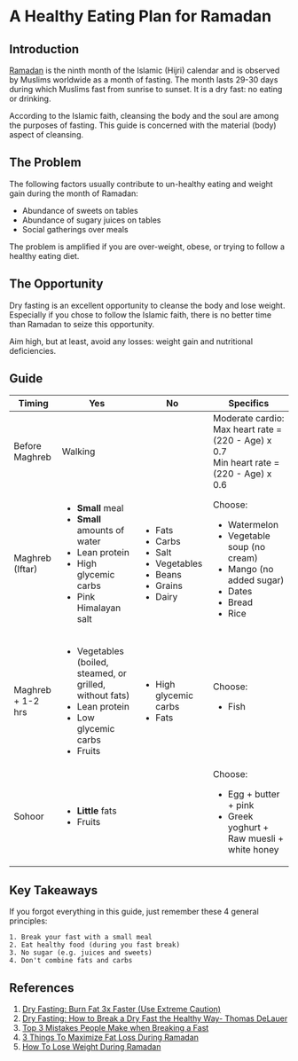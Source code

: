 # A Healthy Eating Plan for Ramadan

## Introduction

[Ramadan](https://en.wikipedia.org/wiki/Ramadan) is the ninth month of the Islamic (Hijri) calendar and is observed by Muslims worldwide as a month of fasting. The month lasts 29-30 days during which Muslims fast from sunrise to sunset. It is a dry fast: no eating or drinking.  

According to the Islamic faith, cleansing the body and the soul are among the purposes of fasting. This guide is concerned with the material (body) aspect of cleansing.

## The Problem

The following factors usually contribute to un-healthy eating and weight gain during the month of Ramadan:

- Abundance of sweets on tables
- Abundance of sugary juices on tables
- Social gatherings over meals

The problem is amplified if you are over-weight, obese, or trying to follow a healthy eating diet.

## The Opportunity

Dry fasting is an excellent opportunity to cleanse the body and lose weight. Especially if you chose to follow the Islamic faith, there is no better time than Ramadan to seize this opportunity.

Aim high, but at least, avoid any losses: weight gain and nutritional deficiencies.

## Guide

| Timing | Yes | No | Specifics |
|--------|-----|----|-----------|
|Before Maghreb | Walking | | Moderate cardio:<br>Max heart rate = (220 - Age) x 0.7<br>Min heart rate = (220 - Age) x 0.6 |
| Maghreb (Iftar) |<ul><li>**Small** meal</li><li>**Small** amounts of water</li><li> Lean protein</li><li>High glycemic carbs</li><li>Pink Himalayan salt</li></ul>|<ul><li>Fats</li><li>Carbs</li><li>Salt</li><li>Vegetables</li><li>Beans</li><li>Grains</li><li>Dairy</li></ul>|Choose:<ul><li>Watermelon</li><li>Vegetable soup (no cream)</li><li>Mango (no added sugar)</li><li>Dates</li><li>Bread</li><li>Rice</li></ul>
|Maghreb + 1-2 hrs|<ul><li>Vegetables (boiled, steamed, or grilled, without fats)</li><li>Lean protein</li><li>Low glycemic carbs</li><li>Fruits</li></ul>|<ul><li>High glycemic carbs</li><li>Fats</li>| Choose: <ul><li>Fish</li></ul>|
|Sohoor|<ul><li>**Little** fats</li><li>Fruits</li></ul>| |Choose: <ul><li>Egg + butter + pink </li><li>Greek yoghurt + Raw muesli + white honey</li></ul>|

## Key Takeaways

If you forgot everything in this guide, just remember these 4 general principles:

    1. Break your fast with a small meal
    2. Eat healthy food (during you fast break)
    3. No sugar (e.g. juices and sweets)
    4. Don't combine fats and carbs

## References

1. [Dry Fasting: Burn Fat 3x Faster (Use Extreme Caution)](https://www.youtube.com/watch?v=VUsRld1K8Eo)
2. [Dry Fasting: How to Break a Dry Fast the Healthy Way- Thomas DeLauer](https://www.youtube.com/watch?v=aVTM_cZyAF4)
3. [Top 3 Mistakes People Make when Breaking a Fast](https://www.youtube.com/watch?v=0vZpe-yrZLY)
4. [3 Things To Maximize Fat Loss During Ramadan](https://www.youtube.com/watch?v=u4Rr2P3_k80)
5. [How To Lose Weight During Ramadan](https://www.youtube.com/watch?v=XqscaqyhBGU)
